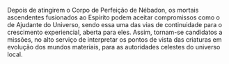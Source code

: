 ﻿Depois de atingirem o Corpo de Perfeição de Nébadon, os mortais ascendentes fusionados ao Espírito podem aceitar compromissos como o de Ajudante do Universo, sendo essa uma das vias de continuidade para o crescimento experiencial, aberta para eles. Assim, tornam-se candidatos a missões, no alto serviço de interpretar os pontos de vista das criaturas em evolução dos mundos materiais, para as autoridades celestes do universo local.